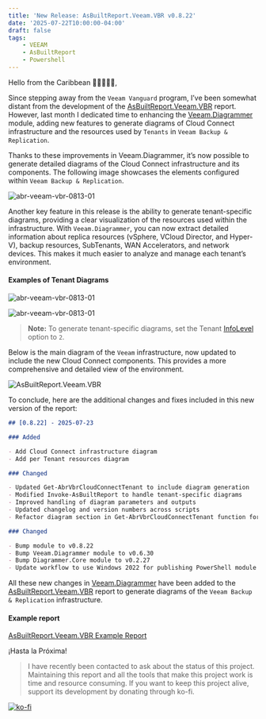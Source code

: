 ```yaml
---
title: 'New Release: AsBuiltReport.Veeam.VBR v0.8.22'
date: '2025-07-22T10:00:00-04:00'
draft: false
tags:
    - VEEAM
    - AsBuiltReport
    - Powershell
---
```


Hello from the Caribbean 🥥🌴🌺🌅🌊,

Since stepping away from the `Veeam Vanguard` program, I’ve been somewhat distant from the development of the [AsBuiltReport.Veeam.VBR](https://github.com/AsBuiltReport/AsBuiltReport.Veeam.VBR) report. However, last month I dedicated time to enhancing the [Veeam.Diagrammer](https://github.com/rebelinux/Veeam.Diagrammer) module, adding new features to generate diagrams of Cloud Connect infrastructure and the resources used by `Tenants` in `Veeam Backup & Replication`.

Thanks to these improvements in Veeam.Diagrammer, it’s now possible to generate detailed diagrams of the Cloud Connect infrastructure and its components. The following image showcases the elements configured within `Veeam Backup & Replication`.

![abr-veeam-vbr-0813-01](/img/2025/abr-veeam-vbr-0_8_22/CloudConnectInfra.webp)

Another key feature in this release is the ability to generate tenant-specific diagrams, providing a clear visualization of the resources used within the infrastructure. With `Veeam.Diagrammer`, you can now extract detailed information about replica resources (vSphere, VCloud Director, and Hyper-V), backup resources, SubTenants, WAN Accelerators, and network devices. This makes it much easier to analyze and manage each tenant’s environment.

#### Examples of Tenant Diagrams

![abr-veeam-vbr-0813-01](/img/2025/abr-veeam-vbr-0_8_22/CloudConnect-Tenant2.webp)

![abr-veeam-vbr-0813-01](/img/2025/abr-veeam-vbr-0_8_22/CloudConnect-Tenant3.webp)

> **Note:** To generate tenant-specific diagrams, set the Tenant [InfoLevel](https://github.com/AsBuiltReport/AsBuiltReport.Veeam.VBR?tab=readme-ov-file#infolevel) option to `2`.

Below is the main diagram of the `Veeam` infrastructure, now updated to include the new Cloud Connect components. This provides a more comprehensive and detailed view of the environment.

![AsBuiltReport.Veeam.VBR](/img/2025/abr-veeam-vbr-0_8_22/AsBuiltReport.Veeam.VBR.webp)

To conclude, here are the additional changes and fixes included in this new version of the report:

```markdown
## [0.8.22] - 2025-07-23

### Added

- Add Cloud Connect infrastructure diagram
- Add per Tenant resources diagram

### Changed

- Updated Get-AbrVbrCloudConnectTenant to include diagram generation
- Modified Invoke-AsBuiltReport to handle tenant-specific diagrams
- Improved handling of diagram parameters and outputs
- Updated changelog and version numbers across scripts
- Refactor diagram section in Get-AbrVbrCloudConnectTenant function for improved error handling and clarity

### Changed

- Bump module to v0.8.22
- Bump Veeam.Diagrammer module to v0.6.30
- Bump Diagrammer.Core module to v0.2.27
- Update workflow to use Windows 2022 for publishing PowerShell module
```

All these new changes in [Veeam.Diagrammer](https://github.com/rebelinux/Veeam.Diagrammer) have been added to the [AsBuiltReport.Veeam.VBR](https://github.com/AsBuiltReport/AsBuiltReport.Veeam.VBR) report to generate diagrams of the `Veeam Backup & Replication` infrastructure.

#### Example report

[AsBuiltReport.Veeam.VBR Example Report](https://htmlpreview.github.io/?https://raw.githubusercontent.com/AsBuiltReport/AsBuiltReport.Veeam.VBR/dev/Samples/Sample%20Veeam%20Backup%20%26%20Replication%20As%20Built%20Report.html)

¡Hasta la Próxima!

> I have recently been contacted to ask about the status of this project. Maintaining this report and all the tools that make this project work is time and resource consuming. If you want to keep this project alive, support its development by donating through ko-fi.

[![ko-fi](https://ko-fi.com/img/githubbutton_sm.svg)](https://ko-fi.com/F1F8DEV80)
